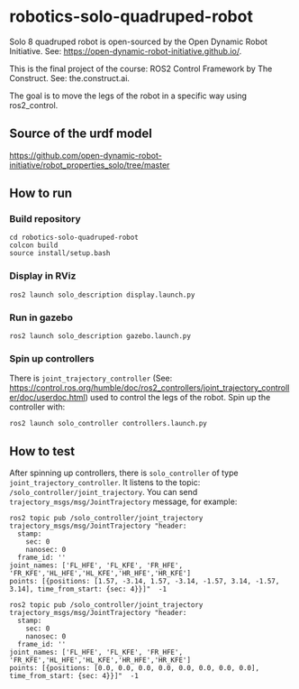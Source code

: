 # robotics-solo-quadruped-robot

Solo 8 quadruped robot is open-sourced by the Open Dynamic Robot Initiative. See: https://open-dynamic-robot-initiative.github.io/.

This is the final project of the course:  ROS2 Control Framework by The Construct. See: the.construct.ai.

The goal is to move the legs of the robot in a specific way using ros2_control.

## Source of the urdf model
https://github.com/open-dynamic-robot-initiative/robot_properties_solo/tree/master

## How to run

### Build repository

```
cd robotics-solo-quadruped-robot
colcon build
source install/setup.bash
```

### Display in RViz
```
ros2 launch solo_description display.launch.py
```

### Run in gazebo
```
ros2 launch solo_description gazebo.launch.py
```

### Spin up controllers
There is `joint_trajectory_controller` (See: https://control.ros.org/humble/doc/ros2_controllers/joint_trajectory_controller/doc/userdoc.html) used to control the legs of the robot. Spin up the controller with:
```
ros2 launch solo_controller controllers.launch.py
```

## How to test
After spinning up controllers, there is `solo_controller` of type `joint_trajectory_controller`. It listens to the topic: `/solo_controller/joint_trajectory`. You can send `trajectory_msgs/msg/JointTrajectory` message, for example:

```
ros2 topic pub /solo_controller/joint_trajectory trajectory_msgs/msg/JointTrajectory "header:
  stamp:
    sec: 0
    nanosec: 0
  frame_id: ''
joint_names: ['FL_HFE', 'FL_KFE', 'FR_HFE', 'FR_KFE','HL_HFE','HL_KFE','HR_HFE','HR_KFE']
points: [{positions: [1.57, -3.14, 1.57, -3.14, -1.57, 3.14, -1.57, 3.14], time_from_start: {sec: 4}}]"  -1
```

```
ros2 topic pub /solo_controller/joint_trajectory trajectory_msgs/msg/JointTrajectory "header:
  stamp:
    sec: 0
    nanosec: 0
  frame_id: ''
joint_names: ['FL_HFE', 'FL_KFE', 'FR_HFE', 'FR_KFE','HL_HFE','HL_KFE','HR_HFE','HR_KFE']
points: [{positions: [0.0, 0.0, 0.0, 0.0, 0.0, 0.0, 0.0, 0.0], time_from_start: {sec: 4}}]"  -1
```